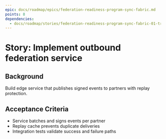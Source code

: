 ```yaml
---
epic: docs/roadmap/epics/federation-readiness-program-sync-fabric.md
points: 8
dependencies:
  - docs/roadmap/stories/federation-readiness-program-sync-fabric-01-transport-design.md
---
```

# Story: Implement outbound federation service

## Background
Build edge service that publishes signed events to partners with replay protection.

## Acceptance Criteria
- Service batches and signs events per partner
- Replay cache prevents duplicate deliveries
- Integration tests validate success and failure paths
